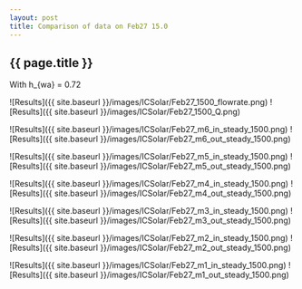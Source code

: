 ```yaml
---
layout: post
title: Comparison of data on Feb27 15.0
---
```

{{ page.title }}
-----------------
With h_{wa} = 0.72

![Results]({{ site.baseurl }}/images/ICSolar/Feb27_1500_flowrate.png) ![Results]({{ site.baseurl }}/images/ICSolar/Feb27_1500_Q.png)

![Results]({{ site.baseurl }}/images/ICSolar/Feb27_m6_in_steady_1500.png) ![Results]({{ site.baseurl }}/images/ICSolar/Feb27_m6_out_steady_1500.png)

![Results]({{ site.baseurl }}/images/ICSolar/Feb27_m5_in_steady_1500.png) ![Results]({{ site.baseurl }}/images/ICSolar/Feb27_m5_out_steady_1500.png)

![Results]({{ site.baseurl }}/images/ICSolar/Feb27_m4_in_steady_1500.png) ![Results]({{ site.baseurl }}/images/ICSolar/Feb27_m4_out_steady_1500.png)

![Results]({{ site.baseurl }}/images/ICSolar/Feb27_m3_in_steady_1500.png) ![Results]({{ site.baseurl }}/images/ICSolar/Feb27_m3_out_steady_1500.png)

![Results]({{ site.baseurl }}/images/ICSolar/Feb27_m2_in_steady_1500.png) ![Results]({{ site.baseurl }}/images/ICSolar/Feb27_m2_out_steady_1500.png)

![Results]({{ site.baseurl }}/images/ICSolar/Feb27_m1_in_steady_1500.png) ![Results]({{ site.baseurl }}/images/ICSolar/Feb27_m1_out_steady_1500.png)

